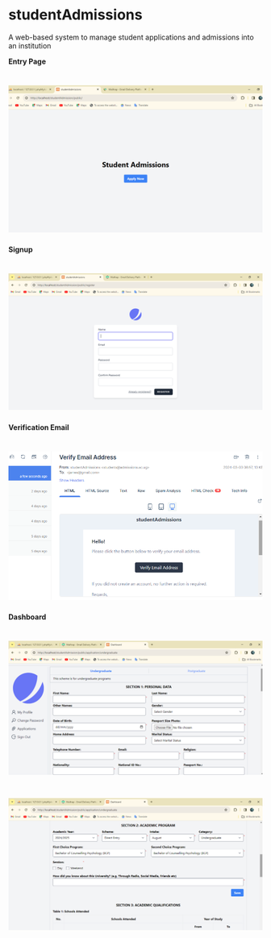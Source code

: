 # studentAdmissions
A web-based system to manage student applications and admissions into an institution

**Entry Page**
<h1 align="center"><img src="public/imgs/Screenshot (164).png"></h1>

**Signup**
<h1 align="center"><img src="public/imgs/Screenshot (166).png"></h1>

**Verification Email**
<h1 align="center"><img src="public/imgs/Screenshot (169).png"></h1>

**Dashboard**
<h1 align="center"><img src="public/imgs/Screenshot (170).png"></h1>
<h1 align="center"><img src="public/imgs/Screenshot (171).png"></h1>